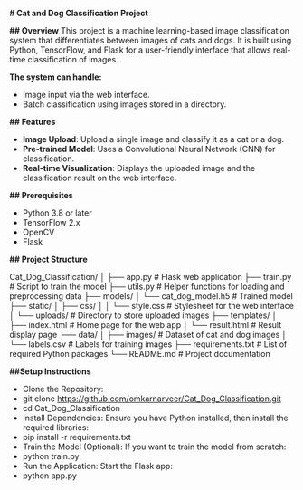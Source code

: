 **# Cat and Dog Classification Project**

**## Overview**
This project is a machine learning-based image classification system that differentiates between images of cats and dogs. It is built using Python, TensorFlow, and Flask for a user-friendly interface that allows real-time classification of images.

**The system can handle:**
- Image input via the web interface.
- Batch classification using images stored in a directory.

**## Features**
- **Image Upload**: Upload a single image and classify it as a cat or a dog.
- **Pre-trained Model**: Uses a Convolutional Neural Network (CNN) for classification.
- **Real-time Visualization**: Displays the uploaded image and the classification result on the web interface.

**## Prerequisites**
- Python 3.8 or later
- TensorFlow 2.x
- OpenCV
- Flask

**## Project Structure**

Cat_Dog_Classification/
│
├── app.py                     # Flask web application
├── train.py                   # Script to train the model
├── utils.py                   # Helper functions for loading and preprocessing data
├── models/
│   └── cat_dog_model.h5       # Trained model
├── static/
│   ├── css/
│   │   └── style.css          # Stylesheet for the web interface
│   └── uploads/               # Directory to store uploaded images
├── templates/
│   ├── index.html             # Home page for the web app
│   └── result.html            # Result display page
├── data/
│   ├── images/                # Dataset of cat and dog images
│   └── labels.csv             # Labels for training images
├── requirements.txt           # List of required Python packages
└── README.md                  # Project documentation

**##Setup Instructions**
- Clone the Repository:
- git clone https://github.com/omkarnarveer/Cat_Dog_Classification.git
- cd Cat_Dog_Classification
- Install Dependencies: Ensure you have Python installed, then install the required libraries:
- pip install -r requirements.txt
- Train the Model (Optional): If you want to train the model from scratch:
- python train.py
- Run the Application: Start the Flask app:
- python app.py
